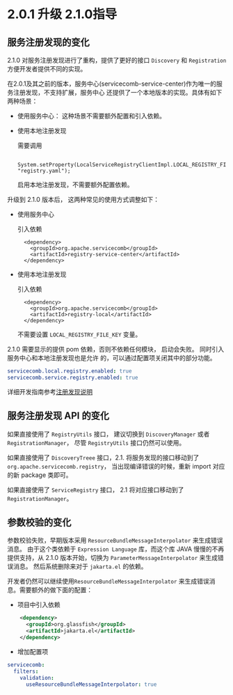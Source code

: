 # 2.0.1 升级 2.1.0指导

## 服务注册发现的变化

2.1.0 对服务注册发现进行了重构，提供了更好的接口 `Discovery` 和 `Registration` 方便开发者提供不同的实现。

在2.0.1及其之前的版本，服务中心(servicecomb-service-center)作为唯一的服务注册发现，不支持扩展，服务中心
还提供了一个本地版本的实现。具体有如下两种场景：

* 使用服务中心： 这种场景不需要额外配置和引入依赖。
* 使用本地注册发现
  
  需要调用
        
        System.setProperty(LocalServiceRegistryClientImpl.LOCAL_REGISTRY_FILE_KEY, "registry.yaml");
  
  启用本地注册发现，不需要额外配置依赖。
  
升级到 2.1.0 版本后， 这两种常见的使用方式调整如下：

* 使用服务中心

  引入依赖
  
        <dependency>
          <groupId>org.apache.servicecomb</groupId>
          <artifactId>registry-service-center</artifactId>
        </dependency>
        
* 使用本地注册发现

  引入依赖
  
        <dependency>
          <groupId>org.apache.servicecomb</groupId>
          <artifactId>registry-local</artifactId>
        </dependency>
   
   不需要设置 `LOCAL_REGISTRY_FILE_KEY` 变量。 

2.1.0 需要显示的提供 pom 依赖，否则不依赖任何模块， 启动会失败。 同时引入服务中心和本地注册发现也是允许
的，可以通过配置项关闭其中的部分功能。 

```yaml
servicecomb.local.registry.enabled: true
servicecomb.service.registry.enabled: true
```

详细开发指南参考[注册发现说明](../../registry/introduction.md)

## 服务注册发现 API 的变化

如果直接使用了 `RegistryUtils` 接口， 建议切换到 `DiscoveryManager` 或者 `RegistrationManager`，
尽管 `RegistryUtils` 接口仍然可以使用。 

如果直接使用了 `DiscoveryTreee` 接口，2.1. 将服务发现的接口移动到了 `org.apache.servicecomb.registry`，
当出现编译错误的时候，重新 import 对应的新 package 类即可。 

如果直接使用了 `ServiceRegistry` 接口， 2.1 将对应接口移动到了 `RegistrationManager`。

## 参数校验的变化

参数校验失败，早期版本采用 `ResourceBundleMessageInterpolator` 来生成错误消息。 由于这个类依赖于
`Expression Language` 库，而这个库 JAVA 慢慢的不再提供支持，从 2.1.0 版本开始，切换为 `ParameterMessageInterpolator`
来生成错误消息。 然后系统删除来对于 `jakarta.el` 的依赖。 

开发者仍然可以继续使用`ResourceBundleMessageInterpolator` 来生成错误消息。需要额外的做下面的配置：

* 项目中引入依赖

```xml
    <dependency>
      <groupId>org.glassfish</groupId>
      <artifactId>jakarta.el</artifactId>
    </dependency>
```

* 增加配置项

```yaml
servicecomb:
  filters:
    validation:
      useResourceBundleMessageInterpolator: true
```
